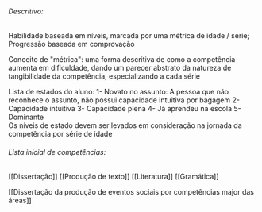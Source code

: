###### Descritivo:

Habilidade baseada em níveis, marcada por uma métrica de idade / série;
Progressão baseada em comprovação

Conceito de "métrica": uma forma descritiva de como a competência aumenta em dificuldade, dando um parecer abstrato da natureza de tangibilidade da competência, especializando a cada série

Lista de estados do aluno:
	1- Novato no assunto: A pessoa que não reconhece o assunto, não possui capacidade intuitiva por   bagagem
	2- Capacidade intuitiva
	3- Capacidade plena
	4- Já aprendeu na escola
	5- Dominante	
Os níveis de estado devem ser levados em consideração na jornada da competência por série de idade


###### Lista inicial de competências:

[[Dissertação]]
[[Produção de texto]]
[[Literatura]]
[[Gramática]]

[[Dissertação da produção de eventos sociais por competências major das áreas]]